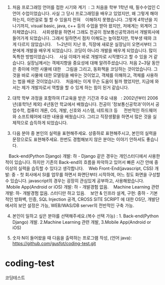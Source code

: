
1. 처음 프로그래밍 언어를 접한 시기와 계기
  : 그 처음을 학부 1학년 때, 필수수업인 C언어 수업이었습니다. 사실 그 당시 프로그래밍을 배우고 있었지만, 왜 그렇게 해야하는지, 이런걸로 뭘 할 수 있을지 전혀 
    이해하지 못했습니다. 그렇게 4학년을 지나기까지, visual basic, java, c++ 등의 수업을 받아 왔지만, 저에게는 외계어 그 차제였습니다.
    사회생황을 하면서 그래도 전공이 정보통신공학과라서 개발회사에 들어가게 되었습니다. 그래서 일하면서 점차 이해도는 높아졌지만, 학부생 때와 크게 다르지 않았습니다.
    1~2년이 지난 후, 직장에 새로운 실장님이 오면서부터 그분에게 개발을 배우게 되었습니다. 코딩이 아니라 개발을 배우게 되었습니다. 많이 독특한 방법이었습니다.
    사실 이때가 바로 개발자로 시작했다고 할 수 있을 거 같습니다. 실장님께서는 객체지향을 중요성에 대해 알려주셨습니다. 처음 2~3달 동안은 종이에 어떤 사물에 대한 
    그림을 그리고, 동화책을 코딩하는 것이었습니다. 그 것을 바로 사물에 대한 모델링을 배우는 것이었고, 객체를 이해하고, 객체를 사용하는 법을 배운 것이었습니다.
    처음에는 이게 무슨 도움이 될까 했었지만, 지금에 와서는 제가 개발자로서 역할을 할 수 있게 하는 힘이 된거 같습니다.
    
2. 대학 학부 과정을 포함하여 IT교육을 받은 기간과 주요 내용
   : 2002년부터 2006년(휴학1년 제외) 4년동안 학교에서 배웠습니다. 전공이 '정보통신공학과'이어서 공업수학, 컴퓨터 개론, OS, 개발, 신호와 시스템, 네트워크 등 
     전반적인 하드웨어와 소프트웨어에 대한 내용을 배웠습니다. 그리고 직장생활을 하면서 많은 것을 실제적으로 습득하게 되었습니다.
     
3. 다음 분야 중 본인의 실력을 표현해주세요. 상중하로 표현해주시고, 본인의 실력을 문장으로도 표현해주세요. 한번도 경험해보지 않은 분야는 이야기 안하셔도 좋습니다.  
 
    Back-end(Python Django) 개발: 하 - Django 같은 경우는 개인스터디에서 사용한적이 있습니다. 하지만 기존의 Back-end의 흐름을 파악하고
                                    있어서 빠른 시간 안에 중 이상의 실력을 습득할 수 있다고 생각합니다.
    Web Front-End(javascript, CSS) 개발: 중 - 첫 회사에서 SI를 업무를 하면서 화면단부터 시작하여, 어느 정도 화면을 구성할 수 있습니다. 
                                            javascript의 경우는 굉장히 관심있게 공부하고, 사용해왔습니다. 
    Mobile App(Android or iOS) 개발: 하 - 개발경험 없음.
    Machine Learning 관련 개발: 하- 개발경험 없음. 스터디만 하고 있음.
    보안 & 인프라 설계, 구현: 중하 - 기본적인 방화벽, 인증, SQL Injection 공격, CROSS SITE SCRIPT 에 대한 OS단, 개발단에서의 보안 설정은 가능, 
                               WEB/WAS/DB server의 전반적인 구축 가능.
    
4. 본인이 일하고 싶은 분야를 선택해주세요.(복수 선택 가능) : 1. Back-end(Python Django) 개발. 
                                                2.Machine Learning 관련 개발, 
                                                3.Mobile App(Android or iOS)
 
5. 숫자 N이 들어왔을 때 다음을 출력하는 프로그램 작성, (언어 java): https://github.com/gusfot/coding-test.git
# coding-test
코딩테스트

